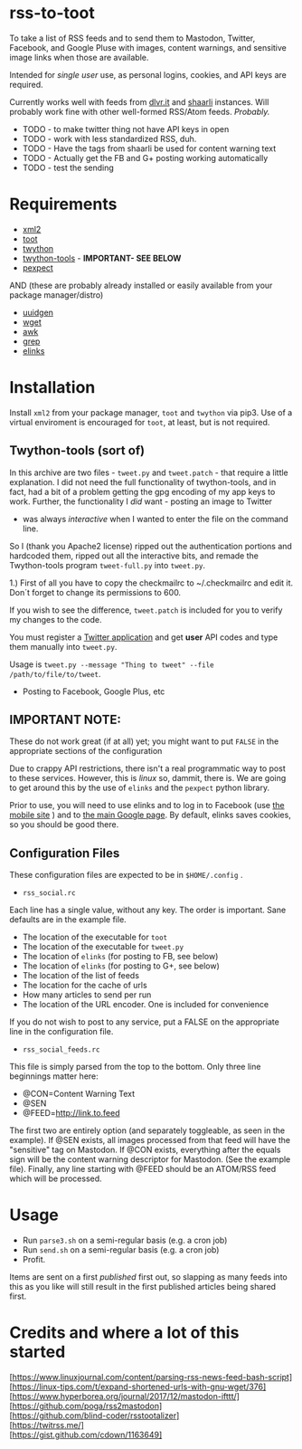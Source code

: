 rss-to-toot
==================================

To take a list of RSS feeds and to send them to Mastodon, Twitter, Facebook,
and Google Pluse with images, content warnings, and sensitive image links 
when those are available. 

Intended for *single user* use, as personal logins, cookies, and API keys
are required.

Currently works well with feeds from [dlvr.it](https://dlvrit.com/) 
and [shaarli](https://github.com/shaarli/Shaarli) instances. Will 
probably work fine with other well-formed RSS/Atom feeds. *Probably.*

* TODO - to make twitter thing not have API keys in open
* TODO - work with less standardized RSS, duh.
* TODO - Have the tags from shaarli be used for content warning text
* TODO - Actually get the FB and G+ posting working automatically
* TODO - test the sending
	
# Requirements

* [xml2](http://manpages.ubuntu.com/manpages/xenial/man1/2csv.1.html) 
* [toot](https://github.com/ihabunek/toot/)
* [twython](https://github.com/ryanmcgrath/twython)
* [twython-tools](https://github.com/adversary-org/twython-tools) - **IMPORTANT- SEE BELOW**
* [pexpect](https://github.com/pexpect/pexpect)

AND (these are probably already installed or easily available from your package manager/distro)

* [uuidgen](https://www.systutorials.com/docs/linux/man/1-uuidgen/)
* [wget](https://www.gnu.org/software/wget/)
* [awk](http://www.gnu.org/software/gawk/manual/gawk.html)
* [grep](http://en.wikipedia.org/wiki/Grep)
* [elinks](http://elinks.or.cz/)

# Installation

Install `xml2` from your package manager, `toot` and `twython` via pip3. Use 
of a virtual enviroment is encouraged for `toot`, at least, but is not required.

## Twython-tools (sort of)

In this archive are two files - `tweet.py` and `tweet.patch` - that require a 
little explanation. I did not need the full functionality of twython-tools, 
and in fact, had a bit of a problem getting the gpg encoding of my app keys 
to work. Further, the functionality I *did* want - posting an image to Twitter 
- was always *interactive* when I wanted to enter the file on the command line. 

So I (thank you Apache2 license) ripped out the authentication portions and 
hardcoded them, ripped out all the interactive bits, and remade the Twython-tools 
program `tweet-full.py` into `tweet.py`. 

   1.) First of all you have to copy the checkmailrc to ~/.checkmailrc and edit it. Don´t forget to change its
       permissions to 600.


If you wish to see the difference, `tweet.patch` is included for you to verify 
my changes to the code.

You must register a [Twitter application](https://apps.twitter.com) and get 
**user** API codes and type them manually into `tweet.py`.

Usage is `tweet.py --message "Thing to tweet" --file /path/to/file/to/tweet`.

* Posting to Facebook, Google Plus, etc

## IMPORTANT NOTE: 
These do not work great (if at all) yet; you might want to put `FALSE`
in the appropriate sections of the configuration

Due to crappy API restrictions, there isn't a real programmatic way to 
post to these services. However, this is *linux* so, dammit, there is. 
We are going to get around this by the use of `elinks` and the `pexpect` 
python library.

Prior to use, you will need to use elinks and to log in to Facebook 
(use [the mobile site](http://m.facebook.com) ) and to [the main Google page](http://www.google.com).
By default, elinks saves cookies, so you should be good there. 

## Configuration Files

These configuration files are expected to be in `$HOME/.config` . 

* `rss_social.rc`

Each line has a single value, without any key. The order is important. Sane 
defaults are in the example file.

* The location of the executable for `toot`
* The location of the executable for `tweet.py` 
* The location of `elinks` (for posting to FB, see below)
* The location of `elinks` (for posting to G+, see below)
* The location of the list of feeds 
* The location for the cache of urls 
* How many articles to send per run
* The location of the URL encoder. One is included for convenience


If you do not wish to post to any service, put a FALSE on the appropriate
line in the configuration file.

* `rss_social_feeds.rc`

This file is simply parsed from the top to the bottom. Only three line beginnings
matter here:

* @CON=Content Warning Text
* @SEN
* @FEED=http://link.to.feed

The first two are entirely option (and separately toggleable, as seen in the 
example).  If @SEN exists, all images processed from that feed will have the
"sensitive" tag on Mastodon. If @CON exists, everything after the equals sign 
will be the content warning descriptor for Mastodon. (See the example file). 
Finally, any line starting with @FEED should be an ATOM/RSS feed which will be
processed.

# Usage

* Run `parse3.sh` on a semi-regular basis (e.g. a cron job)
* Run `send.sh` on a semi-regular basis (e.g. a cron job)
* Profit.

Items are sent on a first _published_ first out, so slapping as many feeds
into this as you like will still result in the first published articles 
being shared first.

# Credits and where a lot of this started

[https://www.linuxjournal.com/content/parsing-rss-news-feed-bash-script]  
[https://linux-tips.com/t/expand-shortened-urls-with-gnu-wget/376]  
[https://www.hyperborea.org/journal/2017/12/mastodon-ifttt/]  
[https://github.com/poga/rss2mastodon]  
[https://github.com/blind-coder/rsstootalizer]  
[https://twitrss.me/]  
[https://gist.github.com/cdown/1163649]
